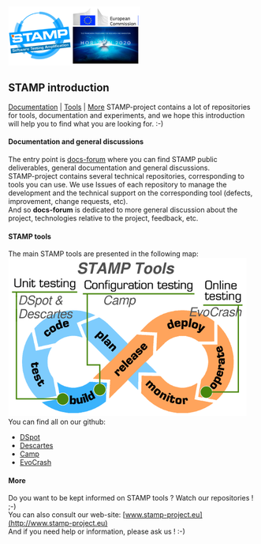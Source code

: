 ![DBug - STAMP Product - European Commission - H2020](docs/images/logo_readme_md.png)
## STAMP introduction ##
[Documentation](#documentation-and-general-discussions) | [Tools](#stamp-tools) | [More](#more)
STAMP-project contains a lot of repositories for tools, documentation and experiments,
and we hope this introduction will help you to find what you are looking for. :-)


#### Documentation and general discussions ####
The entry point is [docs-forum](http://github.com/STAMP-project/docs-forum) where you can find
STAMP public deliverables, general documentation and general discussions.  
STAMP-project contains several technical repositories, corresponding to tools you
can use. We use Issues of each repository to manage the
development and the technical support on the corresponding tool (defects, improvement,
change requests, etc).  
And so **docs-forum** is dedicated to more general discussion about the project,
technologies relative to the project, feedback, etc.


#### STAMP tools ####
The main STAMP tools are presented in the following map:  
![STAMP tools in DevOps](docs/images/devops_stamp_tools.png)  
You can find all on our github:  
* [DSpot](http://github.com/STAMP-project/dspot)
* [Descartes](http://github.com/STAMP-project/pitest-descartes)
* [Camp](http://github.com/STAMP-project/camp)
* [EvoCrash](http://github.com/STAMP-project/EvoCrash)


#### More ####
Do you want to be kept informed on STAMP tools ? Watch our repositories ! ;-)  
You can also consult our web-site: [www.stamp-project.eu](http://www.stamp-project.eu)  
And if you need help or information, please ask us ! :-)
